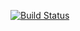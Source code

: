 [![Build Status](https://travis-ci.com/Pascalheid/thesis.svg?token=k9bHguJdFvokfiUmDB5q&branch=master)](https://travis-ci.com/Pascalheid/thesis)

